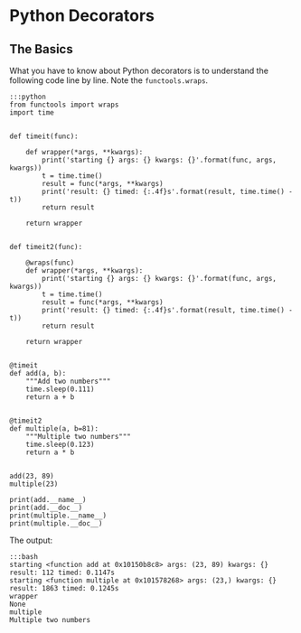 Python Decorators
=================

## The Basics

What you have to know about Python decorators is to understand the following
code line by line. Note the `functools.wraps`.

    :::python
    from functools import wraps
    import time


    def timeit(func):

        def wrapper(*args, **kwargs):
            print('starting {} args: {} kwargs: {}'.format(func, args, kwargs))
            t = time.time()
            result = func(*args, **kwargs)
            print('result: {} timed: {:.4f}s'.format(result, time.time() - t))
            return result

        return wrapper


    def timeit2(func):

        @wraps(func)
        def wrapper(*args, **kwargs):
            print('starting {} args: {} kwargs: {}'.format(func, args, kwargs))
            t = time.time()
            result = func(*args, **kwargs)
            print('result: {} timed: {:.4f}s'.format(result, time.time() - t))
            return result

        return wrapper


    @timeit
    def add(a, b):
        """Add two numbers"""
        time.sleep(0.111)
        return a + b


    @timeit2
    def multiple(a, b=81):
        """Multiple two numbers"""
        time.sleep(0.123)
        return a * b


    add(23, 89)
    multiple(23)

    print(add.__name__)
    print(add.__doc__)
    print(multiple.__name__)
    print(multiple.__doc__)

The output:

    :::bash
    starting <function add at 0x10150b8c8> args: (23, 89) kwargs: {}
    result: 112 timed: 0.1147s
    starting <function multiple at 0x101578268> args: (23,) kwargs: {}
    result: 1863 timed: 0.1245s
    wrapper
    None
    multiple
    Multiple two numbers


